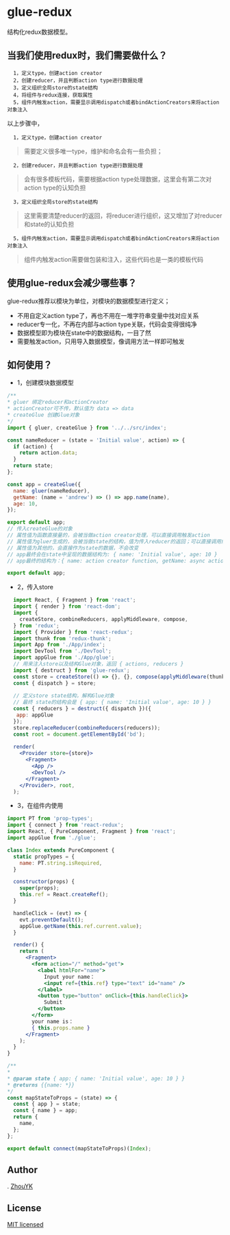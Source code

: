 # glue-redux

结构化redux数据模型。

## 当我们使用redux时，我们需要做什么？
```
  1，定义type，创建action creator
  2，创建reducer，并且判断action type进行数据处理
  3，定义组织全局store的state结构
  4，将组件与redux连接，获取属性
  5，组件内触发action，需要显示调用dispatch或者bindActionCreators来将action对象注入
```
以上步骤中，
```
  1，定义type，创建action creator
```
> 需要定义很多唯一type，维护和命名会有一些负担；

```
  2，创建reducer，并且判断action type进行数据处理
```
> 会有很多模板代码，需要根据action type处理数据，这里会有第二次对action type的认知负担
```
  3，定义组织全局store的state结构
```
> 这里需要清楚reducer的返回，将reducer进行组织，这又增加了对reducer和state的认知负担

```
  5，组件内触发action，需要显示调用dispatch或者bindActionCreators来将action对象注入
```
> 组件内触发action需要做包装和注入，这些代码也是一类的模板代码

## 使用glue-redux会减少哪些事？

glue-redux推荐以模块为单位，对模块的数据模型进行定义；

- 不用自定义action type了，再也不用在一堆字符串变量中找对应关系
- reducer专一化，不再在内部与action type关联，代码会变得很纯净
- 数据模型即为模块在state中的数据结构，一目了然
- 需要触发action，只用导入数据模型，像调用方法一样即可触发

## 如何使用？
- 1，创建模块数据模型
 ```js
 /**
 * gluer 绑定reducer和actionCreator
 * actionCreator可不传，默认值为 data => data
 * createGlue 创建Glue对象
*/
 import { gluer, createGlue } from '../../src/index';
 
 const nameReducer = (state = 'Initial value', action) => {
   if (action) {
     return action.data;
   }
   return state;
 };
 
 const app = createGlue({
   name: gluer(nameReducer),
   getName: (name = 'andrew') => () => app.name(name),
   age: 10,
 });
 
 export default app;
 // 传入createGlue的对象
 // 属性值为函数直接量的，会被当做action creator处理，可以直接调用触发action
 // 属性值为gluer生成的，会被当做state的结构，值为传入reducer的返回；可以直接调用触发action，从而调用reducer改变数据
 // 属性值为其他的，会直接作为state的数据，不会改变
 // app最终会在state中呈现的数据结构为: { name: 'Initial value', age: 10 }
 // app最终的结构为：{ name: action creator function, getName: async actionCreator function }
 
 export default app;
 ```
- 2，传入store
```jsx harmony
  import React, { Fragment } from 'react';
  import { render } from 'react-dom';
  import {
    createStore, combineReducers, applyMiddleware, compose,
  } from 'redux';
  import { Provider } from 'react-redux';
  import thunk from 'redux-thunk';
  import App from './App/index';
  import DevTool from './DevTool';
  import appGlue from './App/glue';
  // 用来注入store以及结构Glue对象，返回 { actions, reducers }
  import { destruct } from 'glue-redux';
  const store = createStore(() => {}, {}, compose(applyMiddleware(thunk), DevTool.instrument()));
  const { dispatch } = store;
  
  // 定义store state结构，解构Glue对象
  // 最终 state的结构会是 { app: { name: 'Initial value', age: 10 } }
  const { reducers } = destruct({ dispatch })({
   app: appGlue
  });
  store.replaceReducer(combineReducers(reducers));
  const root = document.getElementById('bd');
  
  render(
    <Provider store={store}>
      <Fragment>
        <App />
        <DevTool />
      </Fragment>
    </Provider>, root,
  );

``` 

- 3，在组件内使用
```jsx harmony
import PT from 'prop-types';
import { connect } from 'react-redux';
import React, { PureComponent, Fragment } from 'react';
import appGlue from './glue';

class Index extends PureComponent {
  static propTypes = {
    name: PT.string.isRequired,
  }

  constructor(props) {
    super(props);
    this.ref = React.createRef();
  }

  handleClick = (evt) => {
    evt.preventDefault();
    appGlue.getName(this.ref.current.value);
  }

  render() {
    return (
      <Fragment>
        <form action="/" method="get">
          <label htmlFor="name">
            Input your name：
            <input ref={this.ref} type="text" id="name" />
          </label>
          <button type="button" onClick={this.handleClick}>
            Submit
          </button>
        </form>
        your name is：
        { this.props.name }
      </Fragment>
    );
  }
}

/**
* 
* @param state { app: { name: 'Initial value', age: 10 } }
* @returns {{name: *}}
*/
const mapStateToProps = (state) => {
  const { app } = state;
  const { name } = app;
  return {
    name,
  };
};

export default connect(mapStateToProps)(Index);

```

## Author
. [ZhouYK](https://github.com/ZhouYK)

## License
[MIT licensed](https://github.com/ZhouYK/glue-redux/blob/master/LICENSE) 